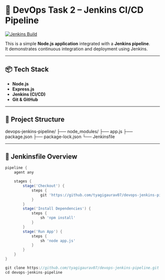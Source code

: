 # 🚀 DevOps Task 2 – Jenkins CI/CD Pipeline

[![Jenkins Build](https://img.shields.io/badge/Jenkins-Build-blue)](https://www.jenkins.io/)

This is a simple **Node.js application** integrated with a **Jenkins pipeline**.  
It demonstrates continuous integration and deployment using Jenkins.

---

## 📦 Tech Stack

- **Node.js**
- **Express.js**
- **Jenkins (CI/CD)**
- **Git & GitHub**

---

## 📁 Project Structure

devops-jenkins-pipeline/
├── node_modules/
├── app.js
├── package.json
├── package-lock.json
└── Jenkinsfile


---

## 📄 Jenkinsfile Overview

```groovy
pipeline {
    agent any

    stages {
        stage('Checkout') {
            steps {
                git 'https://github.com/tyagigaurav07/devops-jenkins-pipeline.git'
            }
        }
        stage('Install Dependencies') {
            steps {
                sh 'npm install'
            }
        }
        stage('Run App') {
            steps {
                sh 'node app.js'
            }
        }
    }
}

git clone https://github.com/tyagigaurav07/devops-jenkins-pipeline.git
cd devops-jenkins-pipeline

